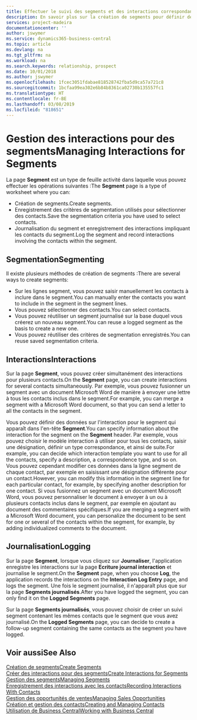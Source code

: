 ```yaml
---
title: Effectuer le suivi des segments et des interactions correspondantes| Microsoft Docs
description: En savoir plus sur la création de segments pour définir des groupes de contacts et spécifier des interactions pour des segments.
services: project-madeira
documentationcenter: ''
author: jswymer
ms.service: dynamics365-business-central
ms.topic: article
ms.devlang: na
ms.tgt_pltfrm: na
ms.workload: na
ms.search.keywords: relationship, prospect
ms.date: 10/01/2018
ms.author: jswymer
ms.openlocfilehash: 1fcec3051fdabae818528742fba5d9ca57a721c8
ms.sourcegitcommit: 1bcfaa99ea302e6b84b8361ca02730b135557fc1
ms.translationtype: HT
ms.contentlocale: fr-BE
ms.lasthandoff: 03/08/2019
ms.locfileid: "818651"
---
```

# <a name="managing-interactions-for-segments"></a><span data-ttu-id="59ff4-103">Gestion des interactions pour des segments</span><span class="sxs-lookup"><span data-stu-id="59ff4-103">Managing Interactions for Segments</span></span>
<span data-ttu-id="59ff4-104">La page **Segment** est un type de feuille activité dans laquelle vous pouvez effectuer les opérations suivantes :</span><span class="sxs-lookup"><span data-stu-id="59ff4-104">The **Segment** page is a type of worksheet where you can:</span></span>

* <span data-ttu-id="59ff4-105">Création de segments.</span><span class="sxs-lookup"><span data-stu-id="59ff4-105">Create segments.</span></span>
* <span data-ttu-id="59ff4-106">Enregistrement des critères de segmentation utilisés pour sélectionner des contacts.</span><span class="sxs-lookup"><span data-stu-id="59ff4-106">Save the segmentation criteria you have used to select contacts.</span></span>
* <span data-ttu-id="59ff4-107">Journalisation du segment et enregistrement des interactions impliquant les contacts du segment.</span><span class="sxs-lookup"><span data-stu-id="59ff4-107">Log the segment and record interactions involving the contacts within the segment.</span></span>

## <a name="segmenting"></a><span data-ttu-id="59ff4-108">Segmentation</span><span class="sxs-lookup"><span data-stu-id="59ff4-108">Segmenting</span></span>
<span data-ttu-id="59ff4-109">Il existe plusieurs méthodes de création de segments :</span><span class="sxs-lookup"><span data-stu-id="59ff4-109">There are several ways to create segments:</span></span>

* <span data-ttu-id="59ff4-110">Sur les lignes segment, vous pouvez saisir manuellement les contacts à inclure dans le segment.</span><span class="sxs-lookup"><span data-stu-id="59ff4-110">You can manually enter the contacts you want to include in the segment in the segment lines.</span></span>
* <span data-ttu-id="59ff4-111">Vous pouvez sélectionner des contacts.</span><span class="sxs-lookup"><span data-stu-id="59ff4-111">You can select contacts.</span></span>
* <span data-ttu-id="59ff4-112">Vous pouvez réutiliser un segment journalisé sur la base duquel vous créerez un nouveau segment.</span><span class="sxs-lookup"><span data-stu-id="59ff4-112">You can reuse a logged segment as the basis to create a new one.</span></span>
* <span data-ttu-id="59ff4-113">Vous pouvez réutiliser des critères de segmentation enregistrés.</span><span class="sxs-lookup"><span data-stu-id="59ff4-113">You can reuse saved segmentation criteria.</span></span>

## <a name="interactions"></a><span data-ttu-id="59ff4-114">Interactions</span><span class="sxs-lookup"><span data-stu-id="59ff4-114">Interactions</span></span>
<span data-ttu-id="59ff4-115">Sur la page **Segment**, vous pouvez créer simultanément des interactions pour plusieurs contacts.</span><span class="sxs-lookup"><span data-stu-id="59ff4-115">On the **Segment** page, you can create interactions for several contacts simultaneously.</span></span> <span data-ttu-id="59ff4-116">Par exemple, vous pouvez fusionner un segment avec un document Microsoft Word de manière à envoyer une lettre à tous les contacts inclus dans le segment.</span><span class="sxs-lookup"><span data-stu-id="59ff4-116">For example, you can merge a segment with a Microsoft Word document, so that you can send a letter to all the contacts in the segment.</span></span>

<span data-ttu-id="59ff4-117">Vous pouvez définir des données sur l'interaction pour le segment qui apparaît dans l'en-tête **Segment**.</span><span class="sxs-lookup"><span data-stu-id="59ff4-117">You can specify information about the interaction for the segment on the **Segment** header.</span></span> <span data-ttu-id="59ff4-118">Par exemple, vous pouvez choisir le modèle interaction à utiliser pour tous les contacts, saisir une désignation, définir un type correspondance, et ainsi de suite.</span><span class="sxs-lookup"><span data-stu-id="59ff4-118">For example, you can decide which interaction template you want to use for all the contacts, specify a description, a correspondence type, and so on.</span></span> <span data-ttu-id="59ff4-119">Vous pouvez cependant modifier ces données dans la ligne segment de chaque contact, par exemple en saisissant une désignation différente pour un contact.</span><span class="sxs-lookup"><span data-stu-id="59ff4-119">However, you can modify this information in the segment line for each particular contact, for example, by specifying another description for one contact.</span></span> <span data-ttu-id="59ff4-120">Si vous fusionnez un segment avec un document Microsoft Word, vous pouvez personnaliser le document à envoyer à un ou à plusieurs contacts inclus dans le segment, par exemple en ajoutant au document des commentaires spécifiques.</span><span class="sxs-lookup"><span data-stu-id="59ff4-120">If you are merging a segment with a Microsoft Word document, you can personalize the document to be sent for one or several of the contacts within the segment, for example, by adding individualized comments to the document.</span></span>

## <a name="logging"></a><span data-ttu-id="59ff4-121">Journalisation</span><span class="sxs-lookup"><span data-stu-id="59ff4-121">Logging</span></span>
<span data-ttu-id="59ff4-122">Sur la page **Segment**, lorsque vous cliquez sur **Journaliser**, l'application enregistre les interactions sur la page **Ecriture journal interaction** et journalise le segment.</span><span class="sxs-lookup"><span data-stu-id="59ff4-122">On the **Segment** page, when you choose **Log**, the application records the interactions on the **Interaction Log Entry** page, and logs the segment.</span></span> <span data-ttu-id="59ff4-123">Une fois le segment journalisé, il n'apparaît plus que sur la page **Segments journalisés**.</span><span class="sxs-lookup"><span data-stu-id="59ff4-123">After you have logged the segment, you can only find it on the **Logged Segments** page.</span></span>

<span data-ttu-id="59ff4-124">Sur la page **Segments journalisés**, vous pouvez choisir de créer un suivi segment contenant les mêmes contacts que le segment que vous avez journalisé.</span><span class="sxs-lookup"><span data-stu-id="59ff4-124">On the **Logged Segments** page, you can decide to create a follow-up segment containing the same contacts as the segment you have logged.</span></span>

## <a name="see-also"></a><span data-ttu-id="59ff4-125">Voir aussi</span><span class="sxs-lookup"><span data-stu-id="59ff4-125">See Also</span></span>
[<span data-ttu-id="59ff4-126">Création de segments</span><span class="sxs-lookup"><span data-stu-id="59ff4-126">Create Segments</span></span>](marketing-how-create-segment.md)  
[<span data-ttu-id="59ff4-127">Créer des interactions pour des segments</span><span class="sxs-lookup"><span data-stu-id="59ff4-127">Create Interactions for Segments</span></span>](marketing-how-create-interactions.md)  
[<span data-ttu-id="59ff4-128">Gestion des segments</span><span class="sxs-lookup"><span data-stu-id="59ff4-128">Managing Segments</span></span>](marketing-segments.md)  
[<span data-ttu-id="59ff4-129">Enregistrement des interactions avec les contacts</span><span class="sxs-lookup"><span data-stu-id="59ff4-129">Recording Interactions With Contacts</span></span>](marketing-interactions.md)  
[<span data-ttu-id="59ff4-130">Gestion des opportunités de ventes</span><span class="sxs-lookup"><span data-stu-id="59ff4-130">Managing Sales Opportunities</span></span>](marketing-manage-sales-opportunities.md)  
[<span data-ttu-id="59ff4-131">Création et gestion des contacts</span><span class="sxs-lookup"><span data-stu-id="59ff4-131">Creating and Managing Contacts</span></span>](marketing-contacts.md)  
[<span data-ttu-id="59ff4-132">Utilisation de Business Central</span><span class="sxs-lookup"><span data-stu-id="59ff4-132">Working with Business Central</span></span>](ui-work-product.md)

